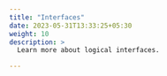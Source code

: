 ```yaml
---
title: "Interfaces"
date: 2023-05-31T13:33:25+05:30
weight: 10
description: >
  Learn more about logical interfaces.

---
```

